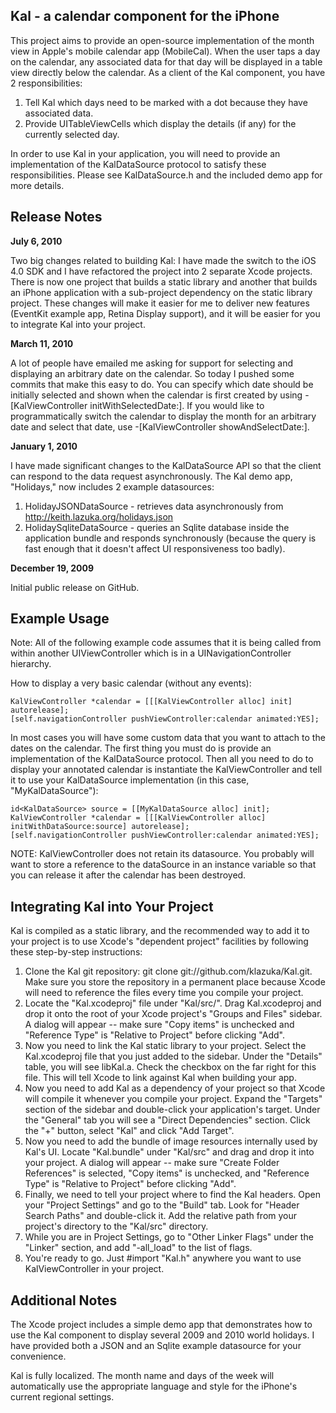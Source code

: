 Kal - a calendar component for the iPhone
-----------------------------------------

This project aims to provide an open-source implementation of the month view
in Apple's mobile calendar app (MobileCal). When the user taps a day on the calendar,
any associated data for that day will be displayed in a table view directly
below the calendar. As a client of the Kal component, you have 2 responsibilities:

1. Tell Kal which days need to be marked with a dot because they have associated data.
2. Provide UITableViewCells which display the details (if any) for the currently
selected day.

In order to use Kal in your application, you will need to provide an implementation
of the KalDataSource protocol to satisfy these responsibilities. Please see
KalDataSource.h and the included demo app for more details.

Release Notes
-------------

**July 6, 2010**

Two big changes related to building Kal: I have made the switch to the iOS 4.0 SDK and I have refactored the project into 2 separate Xcode projects. There is now one project that builds a static library and another that builds an iPhone application with a sub-project dependency on the static library project. These changes will make it easier for me to deliver new features (EventKit example app, Retina Display support), and it will be easier for you to integrate Kal into your project.

**March 11, 2010**

A lot of people have emailed me asking for support for selecting and displaying an arbitrary date on the calendar. So today I pushed some commits that make this easy to do. You can specify which date should be initially selected and shown when the calendar is first created by using -[KalViewController initWithSelectedDate:]. If you would like to programmatically switch the calendar to display the month for an arbitrary date and select that date, use -[KalViewController showAndSelectDate:].

**January 1, 2010**

I have made significant changes to the KalDataSource API so that the client
can respond to the data request asynchronously. The Kal demo app, "Holidays,"
now includes 2 example datasources:

1. HolidayJSONDataSource - retrieves data asynchronously from http://keith.lazuka.org/holidays.json
2. HolidaySqliteDataSource - queries an Sqlite database inside the application bundle and responds synchronously (because the query is fast enough that it doesn't affect UI responsiveness too badly).

**December 19, 2009**

Initial public release on GitHub.

Example Usage
-------------

Note: All of the following example code assumes that it is being called from
within another UIViewController which is in a UINavigationController hierarchy.

How to display a very basic calendar (without any events):

    KalViewController *calendar = [[[KalViewController alloc] init] autorelease];
    [self.navigationController pushViewController:calendar animated:YES];

In most cases you will have some custom data that you want to attach
to the dates on the calendar. The first thing you must do is provide
an implementation of the KalDataSource protocol. Then all you need to do
to display your annotated calendar is instantiate the KalViewController
and tell it to use your KalDataSource implementation (in this case, "MyKalDataSource"):

    id<KalDataSource> source = [[MyKalDataSource alloc] init];
    KalViewController *calendar = [[[KalViewController alloc] initWithDataSource:source] autorelease];
    [self.navigationController pushViewController:calendar animated:YES];

NOTE: KalViewController does not retain its datasource. You probably will want to store a reference to the dataSource in an instance variable so that you can release it after the calendar has been destroyed.

Integrating Kal into Your Project
---------------------------------

Kal is compiled as a static library, and the recommended way to add it to your project is to use Xcode's "dependent project" facilities by following these step-by-step instructions:

1. Clone the Kal git repository: git clone git://github.com/klazuka/Kal.git. Make sure you store the repository in a permanent place because Xcode will need to reference the files every time you compile your project.
2. Locate the "Kal.xcodeproj" file under "Kal/src/". Drag Kal.xcodeproj and drop it onto the root of your Xcode project's "Groups and Files" sidebar. A dialog will appear -- make sure "Copy items" is unchecked and "Reference Type" is "Relative to Project" before clicking "Add".
3. Now you need to link the Kal static library to your project. Select the Kal.xcodeproj file that you just added to the sidebar. Under the "Details" table, you will see libKal.a. Check the checkbox on the far right for this file. This will tell Xcode to link against Kal when building your app.
4. Now you need to add Kal as a dependency of your project so that Xcode will compile it whenever you compile your project. Expand the "Targets" section of the sidebar and double-click your application's target. Under the "General" tab you will see a "Direct Dependencies" section. Click the "+" button, select "Kal" and click "Add Target".
5. Now you need to add the bundle of image resources internally used by Kal's UI. Locate "Kal.bundle" under "Kal/src" and drag and drop it into your project. A dialog will appear -- make sure "Create Folder References" is selected, "Copy items" is unchecked, and "Reference Type" is "Relative to Project" before clicking "Add".
6. Finally, we need to tell your project where to find the Kal headers. Open your "Project Settings" and go to the "Build" tab. Look for "Header Search Paths" and double-click it. Add the relative path from your project's directory to the "Kal/src" directory.
7. While you are in Project Settings, go to "Other Linker Flags" under the "Linker" section, and add "-all_load" to the list of flags.
8. You're ready to go. Just #import "Kal.h" anywhere you want to use KalViewController in your project.

Additional Notes
----------------

The Xcode project includes a simple demo app that demonstrates how to use
the Kal component to display several 2009 and 2010 world holidays.
I have provided both a JSON and an Sqlite example datasource for your convenience.

Kal is fully localized. The month name and days of the week will automatically
use the appropriate language and style for the iPhone's current regional settings.


